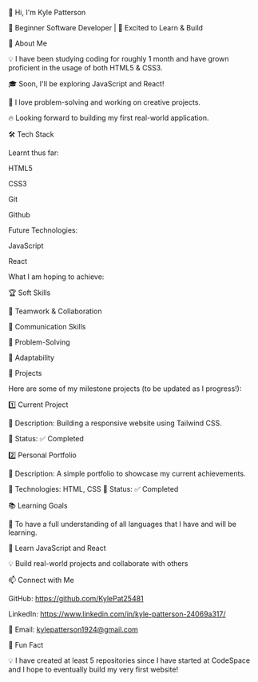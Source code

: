 
👋 Hi, I'm Kyle Patterson

🌱 Beginner Software Developer | 🚀 Excited to Learn & Build

🎯 About Me

💡 I have been studying coding for roughly 1 month and have grown proficient in the usage of both HTML5 & CSS3.

🎓 Soon, I'll be exploring JavaScript and React!

🤖 I love problem-solving and working on creative projects.

🔥 Looking forward to building my first real-world application.

🛠️ Tech Stack

Learnt thus far:

HTML5 

CSS3

Git

Github

Future Technologies:

JavaScript

React

What I am hoping to achieve:

🏆 Soft Skills

🤝 Teamwork & Collaboration

📢 Communication Skills

🎯 Problem-Solving

🚀 Adaptability

📌 Projects

Here are some of my milestone projects (to be updated as I progress!):

1️⃣ Current Project

🔹 Description: Building a responsive website using Tailwind CSS.

🔹 Status: ✅ Completed

2️⃣ Personal Portfolio

🔹 Description: A simple portfolio to showcase my current achievements.

🔹 Technologies: HTML, CSS 🔹 Status: ✅ Completed

📚 Learning Goals

🚀 To have a full understanding of all languages that I have and will be learning.

🎨 Learn JavaScript and React

💡 Build real-world projects and collaborate with others

📫 Connect with Me

GitHub: https://github.com/KylePat25481

LinkedIn: https://www.linkedin.com/in/kyle-patterson-24069a317/

📧 Email: kylepatterson1924@gmail.com

🚀 Fun Fact

💡 I have created at least 5 repositories since I have started at CodeSpace and I hope to eventually build my very first website!
